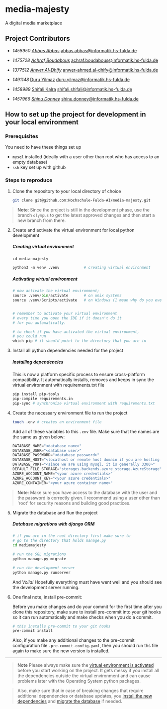 # media-majesty
A digital media marketplace


## Project Contributors

- _1458950_
_[Abbas Abbas](https://github.com/AbbasRabbani)_
[abbas.abbas@informatik.hs-fulda.de](mailto:abbas.abbas@informatik.hs-fulda.de)

- _1475728_
_[Achraf Boudabous](https://github.com/BoudabousAchraf)_
[achraf.boudabous@informatik.hs-fulda.de](mailto:achraf.boudabous@informatik.hs-fulda.de)

- _1377512_
_[Anwer Al-Dhify](https://github.com/AnwerHSFulda)_
[anwer-ahmed.al-dhify@informatik.hs-fulda.de](mailto:anwer-ahmed.al-dhify@informatik.hs-fulda.de)

- _1491148_
[Duru Yilmaz](https://github.com/dyilmaz03)
[duru.yilmaz@informatik.hs-fulda.de](mailto:duru.yilmaz@informatik.hs-fulda.de)

- _1458989_
[Shifali Kalra](https://github.com/shifalikalra)
[shifali.shifali@informatik.hs-fulda.de](mailto:shifali.shifali@informatik.hs-fulda.de)

- _1457966_
_[Shinu Donney](https://github.com/7ze)_
[shinu.donney@informatik.hs-fulda.de](mailto:shinu.donney@informatik.hs-fulda.de)


## How to set up the project for development in your local environment

### Prerequisites


You need to have these things set up

- `mysql` installed (ideally with a user other than root who has access to an empty database)
- `ssh` key set up with github


### Steps to reproduce

1. Clone the repository to your local directory of choice

    ```bash
    git clone git@github.com:Hochschule-Fulda-AI/media-majesty.git
    ```

> **Note**:
> Since the project is still in the development phase, use the branch `olympus`
> to get the latest approved changes and then start a new branch from there.

2. Create and activate the virtual environment for local python development

    ##### Creating virtual environment

    ```python
    cd media-majesty

    python3 -m venv .venv           # creating virtual environment
    ```

    ##### Activating virtual environment

    ```python
    # now activate the virtual environment;
    source .venv/bin/activate       # on unix systems
    source .venv/Scripts/activate   # on Windows (I mean why do you even use Windows really?)


    # remember to activate your virtual environment
    # every time you open the IDE if it doesn't do it
    # for you automatically.

    # to check if you have activated the virtual environment,
    # you could run
    which pip # it should point to the directory that you are in
    ```

3. Install all python dependencies needed for the project

    ##### Installing dependencies
    This is now a platform specific process to ensure cross-platform
    compatibility. It automatically installs, removes and keeps in sync the
    virtual environment with requirements.txt file

    ```bash
    pip install pip-tools
    pip-compile requirements.in
    pip-sync # synchronize virtual environment with requirements.txt
    ```

4. Create the necessary environment file to run the project

    ```bash
    touch .env # creates an environment file
    ```

    Add all of these variables to this `.env` file. Make sure that
    the names are the same as given below:

    ```python
    DATABASE_NAME="<database name>"
    DATABASE_USER="<database user>"
    DATABASE_PASSWORD="<database password>"
    DATABASE_HOST="<localhost or remote host domain if you are hosting one>"
    DATABASE_PORT="<since we are using mysql, it is generally 3306>"
    DEFAULT_FILE_STORAGE="storages.backends.azure_storage.AzureStorage"
    AZURE_ACCOUNT_NAME="<your azure credentials>"
    AZURE_ACCOUNT_KEY="<your azure credentials>"
    AZURE_CONTAINER="<your azure container name>"
    ```

> **Note**:
> Make sure you have access to the database with the user and the password
> is correctly given. I recommend using a user other than 'root' for security
> reasons and building good practices.

5. Migrate the database and Run the project

    ##### Database migrations with django ORM

    ```bash
    # if you are in the root directory first make sure to
    # go to the directory that holds manage.py
    cd mediamajesty

    # run the SQL migrations
    python manage.py migrate

    # run the development server
    python manage.py runserver
    ```

    And _Voila!_ Hopefully everything must have went well and you should see the
    development server running.

6. One final note, install pre-commit:

    Before you make changes and do your commit for the first time after you clone
    this repository, make sure to install pre-commit into your git hooks so it can
    run automatically and make checks when you do a commit.

    ```bash
    # this installs pre-commit to your git hooks
    pre-commit install
    ```

    Also, if you make any additional changes to the pre-commit configuration
    file `.pre-commit-config.yaml`, then you should run ths file again to make
    sure the new version is installed.

---

> **Note**
> Please always make sure the [virtual environment is
> activated](#activating-virtual-environment) before you start working on the
> project. It gets messy if you install all the dependencies outside the
> virtual environment and can cause problems later with the Operating System
> python packages.

> Also, make sure that in case of breaking changes that require additional
> dependencies or database updates, you [install the new
> dependencies](#installing-dependencies) and [migrate the
> database](#database-migrations-with-django-orm) if needed.
